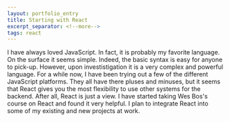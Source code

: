 ```yaml
---
layout: portfolio_entry
title: Starting with React
excerpt_separator: <!--more-->
tags: react
---
```


I have always loved JavaScript. In fact, it is probably my favorite language. On the surface it seems simple. Indeed, the basic syntax is easy for anyone to pick-up. However, upon investistigation it is a very complex and powerful language. For a while now, I have been trying out a few of the different JavaScript platforms. They all have there pluses and minuses, but it seems that React gives you the most flexibility to use other systems for the backend. After all, React is just a view. I have started taking Wes Bos's course on React and found it very helpful. I plan to integrate React into some of my existing and new projects at work.

